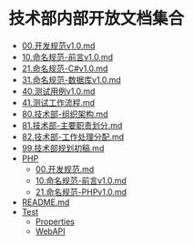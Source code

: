 # 技术部内部开放文档集合

<!-- TOC -->

- [00.开发规范v1.0.md](00.开发规范v1.0.md)
- [10.命名规范-前言v1.0.md](10.命名规范-前言v1.0.md)
- [21.命名规范-C#v1.0.md](21.命名规范-C#v1.0.md)
- [31.命名规范-数据库v1.0.md](31.命名规范-数据库v1.0.md)
- [40.测试用例v1.0.md](40.测试用例v1.0.md)
- [41.测试工作流程.md](41.测试工作流程.md)
- [80.技术部-组织架构.md](80.技术部-组织架构.md)
- [81.技术部-主要职责划分.md](81.技术部-主要职责划分.md)
- [82.技术部-工作处理分配.md](82.技术部-工作处理分配.md)
- [99.技术部规划初稿.md](99.技术部规划初稿.md)
- [PHP](PHP)
  - [00.开发规范.md](PHP/00.开发规范.md)
  - [10.命名规范-前言v1.0.md](PHP/10.命名规范-前言v1.0.md)
  - [21.命名规范-PHPv1.0.md](PHP/21.命名规范-PHPv1.0.md)
- [README.md](README.md)
- [Test](Test)
  - [Properties](Test/Properties)
  - [WebAPI](Test/WebAPI)

<!-- /TOC -->
